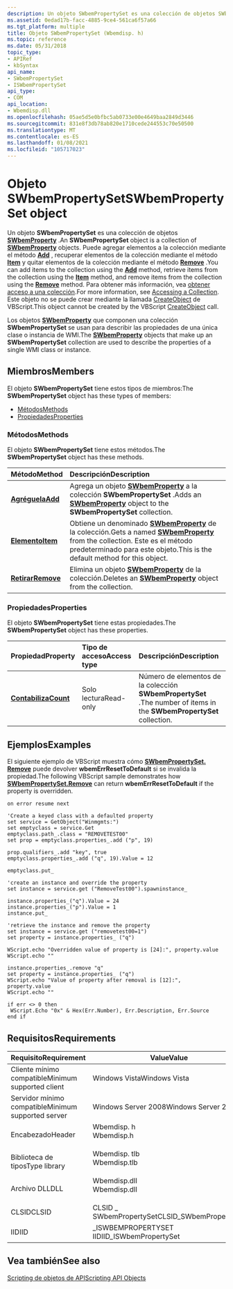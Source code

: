 ```yaml
---
description: Un objeto SWbemPropertySet es una colección de objetos SWbemProperty.
ms.assetid: 0edad17b-facc-4885-9ce4-561ca6f57a66
ms.tgt_platform: multiple
title: Objeto SWbemPropertySet (Wbemdisp. h)
ms.topic: reference
ms.date: 05/31/2018
topic_type:
- APIRef
- kbSyntax
api_name:
- SWbemPropertySet
- ISWbemPropertySet
api_type:
- COM
api_location:
- Wbemdisp.dll
ms.openlocfilehash: 05ae5d5e0bfbc5ab0733e00e4649baa2849d3446
ms.sourcegitcommit: 831e8f3db78ab820e1710cede244553c70e50500
ms.translationtype: MT
ms.contentlocale: es-ES
ms.lasthandoff: 01/08/2021
ms.locfileid: "105717023"
---
```

# <a name="swbempropertyset-object"></a><span data-ttu-id="1c304-103">Objeto SWbemPropertySet</span><span class="sxs-lookup"><span data-stu-id="1c304-103">SWbemPropertySet object</span></span>

<span data-ttu-id="1c304-104">Un objeto **SWbemPropertySet** es una colección de objetos [**SWbemProperty**](swbemproperty.md) .</span><span class="sxs-lookup"><span data-stu-id="1c304-104">An **SWbemPropertySet** object is a collection of [**SWbemProperty**](swbemproperty.md) objects.</span></span> <span data-ttu-id="1c304-105">Puede agregar elementos a la colección mediante el método [**Add**](swbempropertyset-add.md) , recuperar elementos de la colección mediante el método [**Item**](swbempropertyset-item.md) y quitar elementos de la colección mediante el método [**Remove**](swbempropertyset-remove.md) .</span><span class="sxs-lookup"><span data-stu-id="1c304-105">You can add items to the collection using the [**Add**](swbempropertyset-add.md) method, retrieve items from the collection using the [**Item**](swbempropertyset-item.md) method, and remove items from the collection using the [**Remove**](swbempropertyset-remove.md) method.</span></span> <span data-ttu-id="1c304-106">Para obtener más información, vea [obtener acceso a una colección](accessing-a-collection.md).</span><span class="sxs-lookup"><span data-stu-id="1c304-106">For more information, see [Accessing a Collection](accessing-a-collection.md).</span></span> <span data-ttu-id="1c304-107">Este objeto no se puede crear mediante la llamada [CreateObject](creating-an-object-using-vbscript.md) de VBScript.</span><span class="sxs-lookup"><span data-stu-id="1c304-107">This object cannot be created by the VBScript [CreateObject](creating-an-object-using-vbscript.md) call.</span></span>

<span data-ttu-id="1c304-108">Los objetos [**SWbemProperty**](swbemproperty.md) que componen una colección **SWbemPropertySet** se usan para describir las propiedades de una única clase o instancia de WMI.</span><span class="sxs-lookup"><span data-stu-id="1c304-108">The [**SWbemProperty**](swbemproperty.md) objects that make up an **SWbemPropertySet** collection are used to describe the properties of a single WMI class or instance.</span></span>

## <a name="members"></a><span data-ttu-id="1c304-109">Miembros</span><span class="sxs-lookup"><span data-stu-id="1c304-109">Members</span></span>

<span data-ttu-id="1c304-110">El objeto **SWbemPropertySet** tiene estos tipos de miembros:</span><span class="sxs-lookup"><span data-stu-id="1c304-110">The **SWbemPropertySet** object has these types of members:</span></span>

-   [<span data-ttu-id="1c304-111">Métodos</span><span class="sxs-lookup"><span data-stu-id="1c304-111">Methods</span></span>](#methods)
-   [<span data-ttu-id="1c304-112">Propiedades</span><span class="sxs-lookup"><span data-stu-id="1c304-112">Properties</span></span>](#properties)

### <a name="methods"></a><span data-ttu-id="1c304-113">Métodos</span><span class="sxs-lookup"><span data-stu-id="1c304-113">Methods</span></span>

<span data-ttu-id="1c304-114">El objeto **SWbemPropertySet** tiene estos métodos.</span><span class="sxs-lookup"><span data-stu-id="1c304-114">The **SWbemPropertySet** object has these methods.</span></span>



| <span data-ttu-id="1c304-115">Método</span><span class="sxs-lookup"><span data-stu-id="1c304-115">Method</span></span>                                    | <span data-ttu-id="1c304-116">Descripción</span><span class="sxs-lookup"><span data-stu-id="1c304-116">Description</span></span>                                                                                                                     |
|:------------------------------------------|:--------------------------------------------------------------------------------------------------------------------------------|
| [<span data-ttu-id="1c304-117">**Agréguela**</span><span class="sxs-lookup"><span data-stu-id="1c304-117">**Add**</span></span>](swbempropertyset-add.md)       | <span data-ttu-id="1c304-118">Agrega un objeto [**SWbemProperty**](swbemproperty.md) a la colección **SWbemPropertySet** .</span><span class="sxs-lookup"><span data-stu-id="1c304-118">Adds an [**SWbemProperty**](swbemproperty.md) object to the **SWbemPropertySet** collection.</span></span><br/>                        |
| [<span data-ttu-id="1c304-119">**Elemento**</span><span class="sxs-lookup"><span data-stu-id="1c304-119">**Item**</span></span>](swbempropertyset-item.md)     | <span data-ttu-id="1c304-120">Obtiene un denominado [**SWbemProperty**](swbemproperty.md) de la colección.</span><span class="sxs-lookup"><span data-stu-id="1c304-120">Gets a named [**SWbemProperty**](swbemproperty.md) from the collection.</span></span> <span data-ttu-id="1c304-121">Este es el método predeterminado para este objeto.</span><span class="sxs-lookup"><span data-stu-id="1c304-121">This is the default method for this object.</span></span><br/> |
| [<span data-ttu-id="1c304-122">**Retirar**</span><span class="sxs-lookup"><span data-stu-id="1c304-122">**Remove**</span></span>](swbempropertyset-remove.md) | <span data-ttu-id="1c304-123">Elimina un objeto [**SWbemProperty**](swbemproperty.md) de la colección.</span><span class="sxs-lookup"><span data-stu-id="1c304-123">Deletes an [**SWbemProperty**](swbemproperty.md) object from the collection.</span></span><br/>                                        |



 

### <a name="properties"></a><span data-ttu-id="1c304-124">Propiedades</span><span class="sxs-lookup"><span data-stu-id="1c304-124">Properties</span></span>

<span data-ttu-id="1c304-125">El objeto **SWbemPropertySet** tiene estas propiedades.</span><span class="sxs-lookup"><span data-stu-id="1c304-125">The **SWbemPropertySet** object has these properties.</span></span>



| <span data-ttu-id="1c304-126">Propiedad</span><span class="sxs-lookup"><span data-stu-id="1c304-126">Property</span></span>                                           | <span data-ttu-id="1c304-127">Tipo de acceso</span><span class="sxs-lookup"><span data-stu-id="1c304-127">Access type</span></span>          | <span data-ttu-id="1c304-128">Descripción</span><span class="sxs-lookup"><span data-stu-id="1c304-128">Description</span></span>                                                            |
|:---------------------------------------------------|:---------------------|:-----------------------------------------------------------------------|
| [<span data-ttu-id="1c304-129">**Contabiliza**</span><span class="sxs-lookup"><span data-stu-id="1c304-129">**Count**</span></span>](swbempropertyset-count.md)<br/> | <span data-ttu-id="1c304-130">Solo lectura</span><span class="sxs-lookup"><span data-stu-id="1c304-130">Read-only</span></span><br/> | <span data-ttu-id="1c304-131">Número de elementos de la colección **SWbemPropertySet** .</span><span class="sxs-lookup"><span data-stu-id="1c304-131">The number of items in the **SWbemPropertySet** collection.</span></span><br/> |



 

## <a name="examples"></a><span data-ttu-id="1c304-132">Ejemplos</span><span class="sxs-lookup"><span data-stu-id="1c304-132">Examples</span></span>

<span data-ttu-id="1c304-133">El siguiente ejemplo de VBScript muestra cómo [**SWbemPropertySet. Remove**](swbempropertyset-remove.md) puede devolver **wbemErrResetToDefault** si se invalida la propiedad.</span><span class="sxs-lookup"><span data-stu-id="1c304-133">The following VBScript sample demonstrates how [**SWbemPropertySet.Remove**](swbempropertyset-remove.md) can return **wbemErrResetToDefault** if the property is overridden.</span></span>


```VB
on error resume next 

'Create a keyed class with a defaulted property
set service = GetObject("Winmgmts:")
set emptyclass = service.Get
emptyclass.path_.class = "REMOVETEST00"
set prop = emptyclass.properties_.add ("p", 19)

prop.qualifiers_.add "key", true
emptyclass.properties_.add ("q", 19).Value = 12

emptyclass.put_

'create an instance and override the property
set instance = service.get ("RemoveTest00").spawninstance_

instance.properties_("q").Value = 24
instance.properties_("p").Value = 1
instance.put_

'retrieve the instance and remove the property
set instance = service.get ("removetest00=1")
set property = instance.properties_ ("q")

WScript.echo "Overridden value of property is [24]:", property.value
WScript.echo ""

instance.properties_.remove "q"
set property = instance.properties_ ("q")
WScript.echo "Value of property after removal is [12]:", property.value
WScript.echo ""

if err <> 0 then
 WScript.Echo "0x" & Hex(Err.Number), Err.Description, Err.Source
end if
```



## <a name="requirements"></a><span data-ttu-id="1c304-134">Requisitos</span><span class="sxs-lookup"><span data-stu-id="1c304-134">Requirements</span></span>



| <span data-ttu-id="1c304-135">Requisito</span><span class="sxs-lookup"><span data-stu-id="1c304-135">Requirement</span></span> | <span data-ttu-id="1c304-136">Value</span><span class="sxs-lookup"><span data-stu-id="1c304-136">Value</span></span> |
|-------------------------------------|-----------------------------------------------------------------------------------------|
| <span data-ttu-id="1c304-137">Cliente mínimo compatible</span><span class="sxs-lookup"><span data-stu-id="1c304-137">Minimum supported client</span></span><br/> | <span data-ttu-id="1c304-138">Windows Vista</span><span class="sxs-lookup"><span data-stu-id="1c304-138">Windows Vista</span></span><br/>                                                                |
| <span data-ttu-id="1c304-139">Servidor mínimo compatible</span><span class="sxs-lookup"><span data-stu-id="1c304-139">Minimum supported server</span></span><br/> | <span data-ttu-id="1c304-140">Windows Server 2008</span><span class="sxs-lookup"><span data-stu-id="1c304-140">Windows Server 2008</span></span><br/>                                                          |
| <span data-ttu-id="1c304-141">Encabezado</span><span class="sxs-lookup"><span data-stu-id="1c304-141">Header</span></span><br/>                   | <dl> <span data-ttu-id="1c304-142"><dt>Wbemdisp. h</dt></span><span class="sxs-lookup"><span data-stu-id="1c304-142"><dt>Wbemdisp.h</dt></span></span> </dl>   |
| <span data-ttu-id="1c304-143">Biblioteca de tipos</span><span class="sxs-lookup"><span data-stu-id="1c304-143">Type library</span></span><br/>             | <dl> <span data-ttu-id="1c304-144"><dt>Wbemdisp. tlb</dt></span><span class="sxs-lookup"><span data-stu-id="1c304-144"><dt>Wbemdisp.tlb</dt></span></span> </dl> |
| <span data-ttu-id="1c304-145">Archivo DLL</span><span class="sxs-lookup"><span data-stu-id="1c304-145">DLL</span></span><br/>                      | <dl> <span data-ttu-id="1c304-146"><dt>Wbemdisp.dll</dt></span><span class="sxs-lookup"><span data-stu-id="1c304-146"><dt>Wbemdisp.dll</dt></span></span> </dl> |
| <span data-ttu-id="1c304-147">CLSID</span><span class="sxs-lookup"><span data-stu-id="1c304-147">CLSID</span></span><br/>                    | <span data-ttu-id="1c304-148">CLSID \_ SWbemPropertySet</span><span class="sxs-lookup"><span data-stu-id="1c304-148">CLSID\_SWbemPropertySet</span></span><br/>                                                      |
| <span data-ttu-id="1c304-149">IID</span><span class="sxs-lookup"><span data-stu-id="1c304-149">IID</span></span><br/>                      | <span data-ttu-id="1c304-150">\_ISWBEMPROPERTYSET IID</span><span class="sxs-lookup"><span data-stu-id="1c304-150">IID\_ISWbemPropertySet</span></span><br/>                                                       |



## <a name="see-also"></a><span data-ttu-id="1c304-151">Vea también</span><span class="sxs-lookup"><span data-stu-id="1c304-151">See also</span></span>

<dl> <dt>

[<span data-ttu-id="1c304-152">Scripting de objetos de API</span><span class="sxs-lookup"><span data-stu-id="1c304-152">Scripting API Objects</span></span>](scripting-api-objects.md)
</dt> </dl>

 

 




